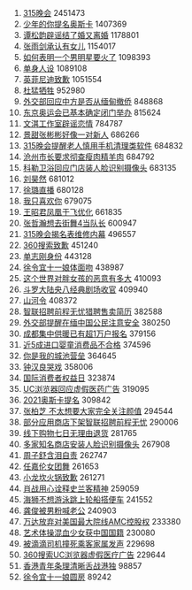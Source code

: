 1. [315晚会](https://s.weibo.com/weibo?q=%23315%E6%99%9A%E4%BC%9A%23&Refer=top) 2451473
1. [少年的你提名奥斯卡](https://s.weibo.com/weibo?q=%23%E5%B0%91%E5%B9%B4%E7%9A%84%E4%BD%A0%E6%8F%90%E5%90%8D%E5%A5%A5%E6%96%AF%E5%8D%A1%23&Refer=top) 1407369
1. [谭松韵辟谣结了婚又离婚](https://s.weibo.com/weibo?q=%23%E8%B0%AD%E6%9D%BE%E9%9F%B5%E8%BE%9F%E8%B0%A3%E7%BB%93%E4%BA%86%E5%A9%9A%E5%8F%88%E7%A6%BB%E5%A9%9A%23&Refer=top) 1178801
1. [张雨剑承认有女儿](https://s.weibo.com/weibo?q=%23%E5%BC%A0%E9%9B%A8%E5%89%91%E6%89%BF%E8%AE%A4%E6%9C%89%E5%A5%B3%E5%84%BF%23&Refer=top) 1154017
1. [如何表明一个男明星要火了](https://s.weibo.com/weibo?q=%23%E5%A6%82%E4%BD%95%E8%A1%A8%E6%98%8E%E4%B8%80%E4%B8%AA%E7%94%B7%E6%98%8E%E6%98%9F%E8%A6%81%E7%81%AB%E4%BA%86%23&Refer=top) 1098393
1. [单身人设](https://s.weibo.com/weibo?q=%E5%8D%95%E8%BA%AB%E4%BA%BA%E8%AE%BE&Refer=top) 1089108
1. [英菲尼迪致歉](https://s.weibo.com/weibo?q=%23%E8%8B%B1%E8%8F%B2%E5%B0%BC%E8%BF%AA%E8%87%B4%E6%AD%89%23&Refer=top) 1051554
1. [杜猛牺牲](https://s.weibo.com/weibo?q=%E6%9D%9C%E7%8C%9B%E7%89%BA%E7%89%B2&Refer=top) 952980
1. [外交部回应中方是否从缅甸撤侨](https://s.weibo.com/weibo?q=%E5%A4%96%E4%BA%A4%E9%83%A8%E5%9B%9E%E5%BA%94%E4%B8%AD%E6%96%B9%E6%98%AF%E5%90%A6%E4%BB%8E%E7%BC%85%E7%94%B8%E6%92%A4%E4%BE%A8&Refer=top) 848868
1. [东京奥运会已基本确定闭门举办](https://s.weibo.com/weibo?q=%E4%B8%9C%E4%BA%AC%E5%A5%A5%E8%BF%90%E4%BC%9A%E5%B7%B2%E5%9F%BA%E6%9C%AC%E7%A1%AE%E5%AE%9A%E9%97%AD%E9%97%A8%E4%B8%BE%E5%8A%9E&Refer=top) 815624
1. [文淇工作室辟谣恋情](https://s.weibo.com/weibo?q=%23%E6%96%87%E6%B7%87%E5%B7%A5%E4%BD%9C%E5%AE%A4%E8%BE%9F%E8%B0%A3%E6%81%8B%E6%83%85%23&Refer=top) 784787
1. [景甜张彬彬好像一对新人](https://s.weibo.com/weibo?q=%23%E6%99%AF%E7%94%9C%E5%BC%A0%E5%BD%AC%E5%BD%AC%E5%A5%BD%E5%83%8F%E4%B8%80%E5%AF%B9%E6%96%B0%E4%BA%BA%23&Refer=top) 686266
1. [315晚会提醒老人慎用手机清理类软件](https://s.weibo.com/weibo?q=%23315%E6%99%9A%E4%BC%9A%E6%8F%90%E9%86%92%E8%80%81%E4%BA%BA%E6%85%8E%E7%94%A8%E6%89%8B%E6%9C%BA%E6%B8%85%E7%90%86%E7%B1%BB%E8%BD%AF%E4%BB%B6%23&Refer=top) 684832
1. [沧州市长要求彻查瘦肉精羊肉](https://s.weibo.com/weibo?q=%23%E6%B2%A7%E5%B7%9E%E5%B8%82%E9%95%BF%E8%A6%81%E6%B1%82%E5%BD%BB%E6%9F%A5%E7%98%A6%E8%82%89%E7%B2%BE%E7%BE%8A%E8%82%89%23&Refer=top) 684792
1. [科勒卫浴回应门店装人脸识别摄像头](https://s.weibo.com/weibo?q=%E7%A7%91%E5%8B%92%E5%8D%AB%E6%B5%B4%E5%9B%9E%E5%BA%94%E9%97%A8%E5%BA%97%E8%A3%85%E4%BA%BA%E8%84%B8%E8%AF%86%E5%88%AB%E6%91%84%E5%83%8F%E5%A4%B4&Refer=top) 683135
1. [刘昊然](https://s.weibo.com/weibo?q=%E5%88%98%E6%98%8A%E7%84%B6&Refer=top) 681012
1. [徐璐直播](https://s.weibo.com/weibo?q=%E5%BE%90%E7%92%90%E7%9B%B4%E6%92%AD&Refer=top) 680128
1. [我只喜欢你](https://s.weibo.com/weibo?q=%E6%88%91%E5%8F%AA%E5%96%9C%E6%AC%A2%E4%BD%A0&Refer=top) 679075
1. [王昭君凤凰于飞优化](https://s.weibo.com/weibo?q=%23%E7%8E%8B%E6%98%AD%E5%90%9B%E5%87%A4%E5%87%B0%E4%BA%8E%E9%A3%9E%E4%BC%98%E5%8C%96%23&Refer=top) 661835
1. [张哲瀚想去街舞4当队长](https://s.weibo.com/weibo?q=%23%E5%BC%A0%E5%93%B2%E7%80%9A%E6%83%B3%E5%8E%BB%E8%A1%97%E8%88%9E4%E5%BD%93%E9%98%9F%E9%95%BF%23&Refer=top) 600947
1. [315晚会揭名表维修内幕](https://s.weibo.com/weibo?q=%23315%E6%99%9A%E4%BC%9A%E6%8F%AD%E5%90%8D%E8%A1%A8%E7%BB%B4%E4%BF%AE%E5%86%85%E5%B9%95%23&Refer=top) 496557
1. [360搜索致歉](https://s.weibo.com/weibo?q=360%E6%90%9C%E7%B4%A2%E8%87%B4%E6%AD%89&Refer=top) 451240
1. [单志刚身份](https://s.weibo.com/weibo?q=%E5%8D%95%E5%BF%97%E5%88%9A%E8%BA%AB%E4%BB%BD&Refer=top) 443128
1. [徐令宜十一娘体面吻](https://s.weibo.com/weibo?q=%23%E5%BE%90%E4%BB%A4%E5%AE%9C%E5%8D%81%E4%B8%80%E5%A8%98%E4%BD%93%E9%9D%A2%E5%90%BB%23&Refer=top) 438987
1. [这个世界对胖女孩的恶意有多大](https://s.weibo.com/weibo?q=%23%E8%BF%99%E4%B8%AA%E4%B8%96%E7%95%8C%E5%AF%B9%E8%83%96%E5%A5%B3%E5%AD%A9%E7%9A%84%E6%81%B6%E6%84%8F%E6%9C%89%E5%A4%9A%E5%A4%A7%23&Refer=top) 410093
1. [斗罗大陆央八经典剧场收官](https://s.weibo.com/weibo?q=%23%E6%96%97%E7%BD%97%E5%A4%A7%E9%99%86%E5%A4%AE%E5%85%AB%E7%BB%8F%E5%85%B8%E5%89%A7%E5%9C%BA%E6%94%B6%E5%AE%98%23&Refer=top) 409940
1. [山河令](https://s.weibo.com/weibo?q=%E5%B1%B1%E6%B2%B3%E4%BB%A4&Refer=top) 408372
1. [智联招聘前程无忧猎聘售卖简历](https://s.weibo.com/weibo?q=%23%E6%99%BA%E8%81%94%E6%8B%9B%E8%81%98%E5%89%8D%E7%A8%8B%E6%97%A0%E5%BF%A7%E7%8C%8E%E8%81%98%E5%94%AE%E5%8D%96%E7%AE%80%E5%8E%86%23&Refer=top) 382588
1. [外交部提醒在缅中国公民注意安全](https://s.weibo.com/weibo?q=%23%E5%A4%96%E4%BA%A4%E9%83%A8%E6%8F%90%E9%86%92%E5%9C%A8%E7%BC%85%E4%B8%AD%E5%9B%BD%E5%85%AC%E6%B0%91%E6%B3%A8%E6%84%8F%E5%AE%89%E5%85%A8%23&Refer=top) 380250
1. [成都集中供暖已有超1万户报名](https://s.weibo.com/weibo?q=%23%E6%88%90%E9%83%BD%E9%9B%86%E4%B8%AD%E4%BE%9B%E6%9A%96%E5%B7%B2%E6%9C%89%E8%B6%851%E4%B8%87%E6%88%B7%E6%8A%A5%E5%90%8D%23&Refer=top) 379156
1. [近5成进口婴童消费品不合格](https://s.weibo.com/weibo?q=%E8%BF%915%E6%88%90%E8%BF%9B%E5%8F%A3%E5%A9%B4%E7%AB%A5%E6%B6%88%E8%B4%B9%E5%93%81%E4%B8%8D%E5%90%88%E6%A0%BC&Refer=top) 374596
1. [你是我的城池营垒](https://s.weibo.com/weibo?q=%E4%BD%A0%E6%98%AF%E6%88%91%E7%9A%84%E5%9F%8E%E6%B1%A0%E8%90%A5%E5%9E%92&Refer=top) 364645
1. [钟汉良哭戏](https://s.weibo.com/weibo?q=%23%E9%92%9F%E6%B1%89%E8%89%AF%E5%93%AD%E6%88%8F%23&Refer=top) 358006
1. [国际消费者权益日](https://s.weibo.com/weibo?q=%23%E5%9B%BD%E9%99%85%E6%B6%88%E8%B4%B9%E8%80%85%E6%9D%83%E7%9B%8A%E6%97%A5%23&Refer=top) 323874
1. [UC浏览器回应虚假医药广告](https://s.weibo.com/weibo?q=UC%E6%B5%8F%E8%A7%88%E5%99%A8%E5%9B%9E%E5%BA%94%E8%99%9A%E5%81%87%E5%8C%BB%E8%8D%AF%E5%B9%BF%E5%91%8A&Refer=top) 319095
1. [2021奥斯卡提名](https://s.weibo.com/weibo?q=%232021%E5%A5%A5%E6%96%AF%E5%8D%A1%E6%8F%90%E5%90%8D%23&Refer=top) 309842
1. [张柏芝 不太想要大家完全关注颜值](https://s.weibo.com/weibo?q=%E5%BC%A0%E6%9F%8F%E8%8A%9D%20%E4%B8%8D%E5%A4%AA%E6%83%B3%E8%A6%81%E5%A4%A7%E5%AE%B6%E5%AE%8C%E5%85%A8%E5%85%B3%E6%B3%A8%E9%A2%9C%E5%80%BC&Refer=top) 294544
1. [部分应用商店下架智联招聘前程无忧](https://s.weibo.com/weibo?q=%E9%83%A8%E5%88%86%E5%BA%94%E7%94%A8%E5%95%86%E5%BA%97%E4%B8%8B%E6%9E%B6%E6%99%BA%E8%81%94%E6%8B%9B%E8%81%98%E5%89%8D%E7%A8%8B%E6%97%A0%E5%BF%A7&Refer=top) 290006
1. [线下购物七日无理由退货](https://s.weibo.com/weibo?q=%23%E7%BA%BF%E4%B8%8B%E8%B4%AD%E7%89%A9%E4%B8%83%E6%97%A5%E6%97%A0%E7%90%86%E7%94%B1%E9%80%80%E8%B4%A7%23&Refer=top) 281765
1. [多家知名商店安装人脸识别摄像头](https://s.weibo.com/weibo?q=%23%E5%A4%9A%E5%AE%B6%E7%9F%A5%E5%90%8D%E5%95%86%E5%BA%97%E5%AE%89%E8%A3%85%E4%BA%BA%E8%84%B8%E8%AF%86%E5%88%AB%E6%91%84%E5%83%8F%E5%A4%B4%23&Refer=top) 267908
1. [周子舒含泪自责](https://s.weibo.com/weibo?q=%23%E5%91%A8%E5%AD%90%E8%88%92%E5%90%AB%E6%B3%AA%E8%87%AA%E8%B4%A3%23&Refer=top) 262747
1. [任嘉伦女团舞](https://s.weibo.com/weibo?q=%23%E4%BB%BB%E5%98%89%E4%BC%A6%E5%A5%B3%E5%9B%A2%E8%88%9E%23&Refer=top) 261653
1. [小龙坎火锅致歉](https://s.weibo.com/weibo?q=%23%E5%B0%8F%E9%BE%99%E5%9D%8E%E7%81%AB%E9%94%85%E8%87%B4%E6%AD%89%23&Refer=top) 261271
1. [肖战用心诠释史兰客精神](https://s.weibo.com/weibo?q=%23%E8%82%96%E6%88%98%E7%94%A8%E5%BF%83%E8%AF%A0%E9%87%8A%E5%8F%B2%E5%85%B0%E5%AE%A2%E7%B2%BE%E7%A5%9E%23&Refer=top) 259059
1. [海狮不想游泳跳上轮船搭便车](https://s.weibo.com/weibo?q=%E6%B5%B7%E7%8B%AE%E4%B8%8D%E6%83%B3%E6%B8%B8%E6%B3%B3%E8%B7%B3%E4%B8%8A%E8%BD%AE%E8%88%B9%E6%90%AD%E4%BE%BF%E8%BD%A6&Refer=top) 241552
1. [龚俊被男粉喊老公](https://s.weibo.com/weibo?q=%23%E9%BE%9A%E4%BF%8A%E8%A2%AB%E7%94%B7%E7%B2%89%E5%96%8A%E8%80%81%E5%85%AC%23&Refer=top) 240903
1. [万达放弃对美国最大院线AMC控股权](https://s.weibo.com/weibo?q=%E4%B8%87%E8%BE%BE%E6%94%BE%E5%BC%83%E5%AF%B9%E7%BE%8E%E5%9B%BD%E6%9C%80%E5%A4%A7%E9%99%A2%E7%BA%BFAMC%E6%8E%A7%E8%82%A1%E6%9D%83&Refer=top) 233380
1. [艺术体操混血少女获中国国籍](https://s.weibo.com/weibo?q=%23%E8%89%BA%E6%9C%AF%E4%BD%93%E6%93%8D%E6%B7%B7%E8%A1%80%E5%B0%91%E5%A5%B3%E8%8E%B7%E4%B8%AD%E5%9B%BD%E5%9B%BD%E7%B1%8D%23&Refer=top) 230080
1. [被滴滴司机撞死乘客家属发声](https://s.weibo.com/weibo?q=%23%E8%A2%AB%E6%BB%B4%E6%BB%B4%E5%8F%B8%E6%9C%BA%E6%92%9E%E6%AD%BB%E4%B9%98%E5%AE%A2%E5%AE%B6%E5%B1%9E%E5%8F%91%E5%A3%B0%23&Refer=top) 229698
1. [360搜索UC浏览器虚假医疗广告](https://s.weibo.com/weibo?q=%23360%E6%90%9C%E7%B4%A2UC%E6%B5%8F%E8%A7%88%E5%99%A8%E8%99%9A%E5%81%87%E5%8C%BB%E7%96%97%E5%B9%BF%E5%91%8A%23&Refer=top) 229644
1. [香港青年条理清晰舌战港独](https://s.weibo.com/weibo?q=%23%E9%A6%99%E6%B8%AF%E9%9D%92%E5%B9%B4%E6%9D%A1%E7%90%86%E6%B8%85%E6%99%B0%E8%88%8C%E6%88%98%E6%B8%AF%E7%8B%AC%23&Refer=top) 98857
1. [徐令宜十一娘圆房](https://s.weibo.com/weibo?q=%E5%BE%90%E4%BB%A4%E5%AE%9C%E5%8D%81%E4%B8%80%E5%A8%98%E5%9C%86%E6%88%BF&Refer=top) 89242